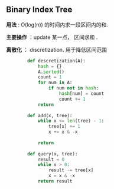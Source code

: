  ## Binary Index Tree ## 
__用法__ :  O(log(n)) 的时间内求一段区间内的和.

__主要操作__ ：update 某一点， 区间求和 .

__离散化__ ： discretization. 用于降低区间范围 


```python
        def descretization(A):
            hash = {}
            A.sorted()
            count = 1
            for num in A:
                if num not in hash:
                    hash[num] = count
                    count += 1
            return
            
        def add(x, tree):
            while x <= len(tree) - 1:
                tree[x] += 1
                x += x & -x
                
            return
        
        def query(x, tree):
            result = 0
            while x > 0:
                result -= tree[x]
                x = x & -x
            return result
```
